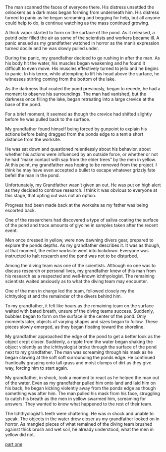 The man scanned the faces of everyone there. His distress unsettled the onlookers as a dark mass began forming from underneath him. His distress turned to panic as he began screaming and begging for help, but all anyone could help to do, is continue watching as the mass continued growing.

A thick vapor started to form on the surface of the pond. As it released, a putrid odor filled the air as some of the scientists and workers became ill. A panic ensued as my grandfather watched in horror as the man’s expression turned docile and he was slowly pulled under. 

During the panic, my grandfather decided to go rushing in after the man. As his body hit the water, his muscles began weakening and he found it difficult to even move. His muscles effectively turned to jello and he begins to panic. In his terror, while attempting to lift his head above the surface, he witnesses stirring coming from the bottom of the lake. 

As the darkness that coated the pond previously, began to recede, he had a moment to observe his surroundings. The man had vanished, but the darkness once filling the lake, began retreating into a large crevice at the base of the pond. 

For a brief moment, it seemed as though the crevice had shifted slightly before he was pulled back to the surface.

My grandfather found himself being forced by gunpoint to explain his actions before being dragged from the ponds edge to a tent a short distance from the worksite.

He was sat down and questioned relentlessly about his behavior, about whether his actions were influenced by an outside force, or whether or not he had “make contact with sap from the elder trees” by the men in yellow. At this point, my grandfather was hoping to be removed from the project. I think he may have even accepted a bullet to escape whatever grizzly fate befell the man in the pond.

Unfortunately, my Grandfather wasn’t given an out. He was put on high alert as they decided to continue research. I think it was obvious to everyone at this stage, that opting out was not an option. 

Progress had been made back at the worksite as my father was being escorted back. 

One of the researchers had discovered a type of saliva coating the surface of the pond and trace amounts of glycine in samples taken after the recent event.

Men once dressed in yellow, were now dawning divers gear, prepared to explore the ponds depths. As my grandfather describes it. It was as though, at that moment, the entire worksite went into lockdown. Everyone was instructed to halt research and the pond was not to be disturbed. 

Among the diving team was one of the scientists. Although no one was to discuss research or personal lives, my grandfather knew of this man from his research as a respected and well-known ichthyologist. The remaining scientists waited anxiously as to what the diving team may encounter.

One of the men in charge led the team, followed closely my the ichthyologist and the remainder of the divers behind him.

To my grandfather, it felt like hours as the remaining team on the surface waited with bated breath, unsure of the diving teams success. Suddenly, bubbles began to form on the surface in the center of the pond. Only moments later, objects of varying shapes and sizes began to follow. These pieces slowly emerged, as they began floating toward the shoreline. 

My grandfather approached the edge of the pond to get a better look as the object crept closer. Suddenly, a ripple from the water began shaking the object violently as the ichthyologist broke through the surface of the pond next to my grandfather. The man was screaming through his mask as he began clawing at the soft soft surrounding the ponds edge. He continued frantically grasping onto tall grass and moist clumps of dirt as they give way, forcing him to start again.

My grandfather, in shock, took a moment to react as he helped the man out of the water. Even as my grandfather pulled him onto land and laid him on his back, he began kicking violently away from the ponds edge as though something was after him. The man pulled his mask from his face, struggling to catch his breath as the men in yellow swarmed him, screaming for answers. They wanted to know what happened to the rest of their team.

The Ichthyologist’s teeth were chattering. He was in shock and unable to speak. The objects in the water drew closer as my grandfather looked on in horror. As mangled pieces of what remained of the diving team brushed against thick brush and wet soil, he already understood, what the men in yellow did not.

[part one](https://www.reddit.com/r/nosleep/comments/vzcciw/beneath_the_depths/?utm_source=share&utm_medium=ios_app&utm_name=iossmf)